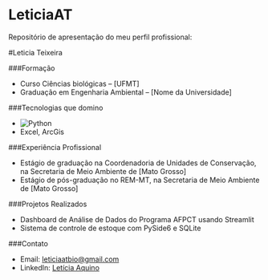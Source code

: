 # LeticiaAT
Repositório de apresentação do meu perfil profissional:

#Leticia Teixeira

###Formação
- Curso Ciências biológicas – [UFMT]
- Graduação em Engenharia Ambiental – [Nome da Universidade]

###Tecnologias que domino
- ![Python](https://img.shields.io/badge/-Python-3776AB?style=flat&logo=python&logoColor=white)
- Excel, ArcGis

###Experiência Profissional
- Estágio de graduação na Coordenadoria de Unidades de Conservação, na Secretaria de Meio Ambiente de [Mato Grosso]
- Estágio de pós-graduação no REM-MT, na Secretaria de Meio Ambiente de [Mato Grosso]

###Projetos Realizados
- Dashboard de Análise de Dados do Programa AFPCT usando Streamlit
- Sistema de controle de estoque com PySide6 e SQLite

###Contato
- Email: leticiaatbio@gmail.com
- LinkedIn: [Letícia Aquino](https://www.linkedin.com/in/let%C3%ADcia-aquino-185530351/)


